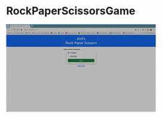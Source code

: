 # RockPaperScissorsGame

![](https://github.com/aniluluts/RockPaperScissorsGame/blob/main/Anils%20rps%20game%20video_record.gif)
